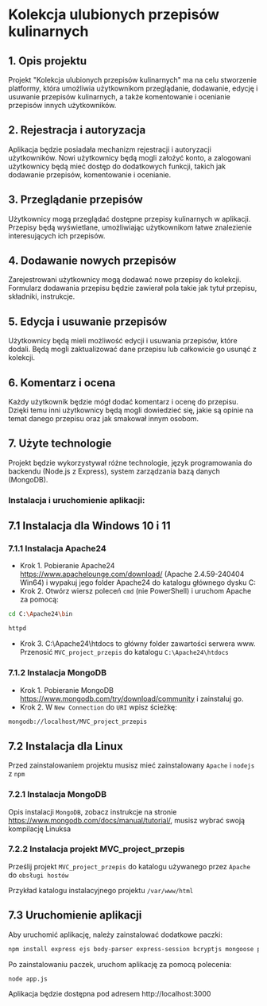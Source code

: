 # Kolekcja ulubionych przepisów kulinarnych
## 1. Opis projektu
Projekt "Kolekcja ulubionych przepisów kulinarnych" ma na celu stworzenie platformy, która umożliwia użytkownikom przeglądanie, dodawanie, edycję i usuwanie przepisów kulinarnych, a także komentowanie i ocenianie przepisów innych użytkowników.
## 2. Rejestracja i autoryzacja
Aplikacja będzie posiadała mechanizm rejestracji i autoryzacji użytkowników. Nowi użytkownicy będą mogli założyć konto, a zalogowani użytkownicy będą mieć dostęp do dodatkowych funkcji, takich jak dodawanie przepisów, komentowanie i ocenianie.
## 3. Przeglądanie przepisów 
Użytkownicy mogą przeglądać dostępne przepisy kulinarnych w aplikacji. Przepisy będą wyświetlane, umożliwiając użytkownikom łatwe znalezienie interesujących ich przepisów.
## 4. Dodawanie nowych przepisów
Zarejestrowani użytkownicy mogą dodawać nowe przepisy do kolekcji. Formularz dodawania przepisu będzie zawierał pola takie jak tytuł przepisu, składniki, instrukcje.
## 5. Edycja i usuwanie przepisów 
Użytkownicy będą mieli możliwość edycji i usuwania przepisów, które dodali. Będą mogli zaktualizować dane przepisu lub całkowicie go usunąć z kolekcji.
## 6. Komentarz i ocena 
Każdy użytkownik będzie mógł dodać komentarz i ocenę do przepisu. Dzięki temu inni użytkownicy będą mogli dowiedzieć się, jakie są opinie na temat danego przepisu oraz jak smakował innym osobom.
## 7. Użyte technologie 
Projekt będzie wykorzystywał różne technologie, język programowania do backendu (Node.js z Express), system zarządzania bazą danych (MongoDB).
### Instalacja i uruchomienie aplikacji:
## 7.1 Instalacja dla Windows 10 i 11
### 7.1.1 Instalacja Apache24
- Krok 1. Pobieranie Apache24 https://www.apachelounge.com/download/ (Apache 2.4.59-240404 Win64) i wypakuj jego folder Apache24 do katalogu głównego dysku C:
- Krok 2. Otwórz wiersz poleceń `cmd` (nie PowerShell) i uruchom Apache za pomocą:
```bash
cd C:\Apache24\bin
```
```bash
httpd
```
- Krok 3. C:\Apache24\htdocs to główny folder zawartości serwera www. Przenosić `MVC_project_przepis` do katalogu `C:\Apache24\htdocs`
### 7.1.2 Instalacja MongoDB
- Krok 1. Pobieranie MongoDB https://www.mongodb.com/try/download/community i zainstaluj go.
- Krok 2. W `New Connection` do `URI` wpisz ścieżkę:
```bash
mongodb://localhost/MVC_project_przepis
```
## 7.2 Instalacja dla Linux
Przed zainstalowaniem projektu musisz mieć zainstalowany `Apache` i `nodejs` z `npm`
### 7.2.1 Instalacja MongoDB
Opis instalacji `MongoDB`, zobacz instrukcje na stronie https://www.mongodb.com/docs/manual/tutorial/, musisz wybrać swoją kompilację Linuksa
### 7.2.2 Instalacja projekt MVC_project_przepis
Prześlij projekt `MVC_project_przepis` do katalogu używanego przez `Apache` do `obsługi hostów`

Przykład katalogu instalacyjnego projektu `/var/www/html`
## 7.3 Uruchomienie aplikacji
Aby uruchomić aplikację, należy zainstalować dodatkowe paczki:
```bash
npm install express ejs body-parser express-session bcryptjs mongoose path
```
Po zainstalowaniu paczek, uruchom aplikację za pomocą polecenia:
```bash
node app.js
```
Aplikacja będzie dostępna pod adresem http://localhost:3000 
